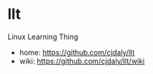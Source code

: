 llt
===

Linux Learning Thing

* home: https://github.com/cjdaly/llt
* wiki: https://github.com/cjdaly/llt/wiki
